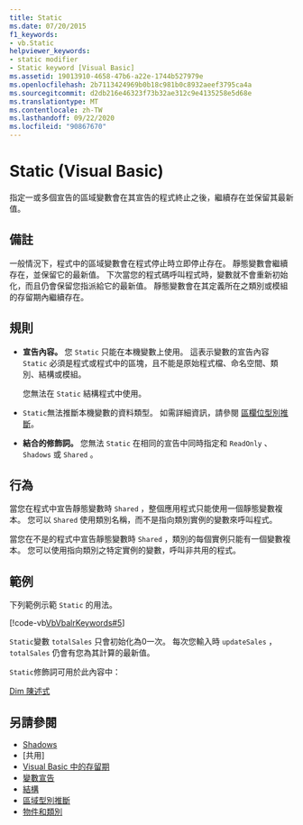 ```yaml
---
title: Static
ms.date: 07/20/2015
f1_keywords:
- vb.Static
helpviewer_keywords:
- static modifier
- Static keyword [Visual Basic]
ms.assetid: 19013910-4658-47b6-a22e-1744b527979e
ms.openlocfilehash: 2b7113424969b0b18c981b0c8932aeef3795ca4a
ms.sourcegitcommit: d2db216e46323f73b32ae312c9e4135258e5d68e
ms.translationtype: MT
ms.contentlocale: zh-TW
ms.lasthandoff: 09/22/2020
ms.locfileid: "90867670"
---
```

# <a name="static-visual-basic"></a>Static (Visual Basic)

指定一或多個宣告的區域變數會在其宣告的程式終止之後，繼續存在並保留其最新值。  
  
## <a name="remarks"></a>備註  

 一般情況下，程式中的區域變數會在程式停止時立即停止存在。 靜態變數會繼續存在，並保留它的最新值。 下次當您的程式碼呼叫程式時，變數就不會重新初始化，而且仍會保留您指派給它的最新值。 靜態變數會在其定義所在之類別或模組的存留期內繼續存在。  
  
## <a name="rules"></a>規則  
  
- **宣告內容。** 您 `Static` 只能在本機變數上使用。 這表示變數的宣告內容 `Static` 必須是程式或程式中的區塊，且不能是原始程式檔、命名空間、類別、結構或模組。  
  
     您無法在 `Static` 結構程式中使用。  
  
- `Static`無法推斷本機變數的資料類型。 如需詳細資訊，請參閱 [區欄位型別推斷](../../programming-guide/language-features/variables/local-type-inference.md)。  
  
- **結合的修飾詞。** 您無法 `Static` 在相同的宣告中同時指定和 `ReadOnly` 、 `Shadows` 或 `Shared` 。  
  
## <a name="behavior"></a>行為  

 當您在程式中宣告靜態變數時 `Shared` ，整個應用程式只能使用一個靜態變數複本。 您可以 `Shared` 使用類別名稱，而不是指向類別實例的變數來呼叫程式。  
  
 當您在不是的程式中宣告靜態變數時 `Shared` ，類別的每個實例只能有一個變數複本。 您可以使用指向類別之特定實例的變數，呼叫非共用的程式。  
  
## <a name="example"></a>範例  

 下列範例示範 `Static` 的用法。  
  
 [!code-vb[VbVbalrKeywords#5](~/samples/snippets/visualbasic/VS_Snippets_VBCSharp/VbVbalrKeywords/VB/Class1.vb#5)]  
  
 `Static`變數 `totalSales` 只會初始化為0一次。 每次您輸入時 `updateSales` ， `totalSales` 仍會有您為其計算的最新值。  
  
 `Static`修飾詞可用於此內容中：  
  
 [Dim 陳述式](../statements/dim-statement.md)  
  
## <a name="see-also"></a>另請參閱

- [Shadows](shadows.md)
- [共用][](shared.md)
- [Visual Basic 中的存留期](../../programming-guide/language-features/declared-elements/lifetime.md)
- [變數宣告](../../programming-guide/language-features/variables/variable-declaration.md)
- [結構](../../programming-guide/language-features/data-types/structures.md)
- [區域型別推斷](../../programming-guide/language-features/variables/local-type-inference.md)
- [物件和類別](../../programming-guide/language-features/objects-and-classes/index.md)
